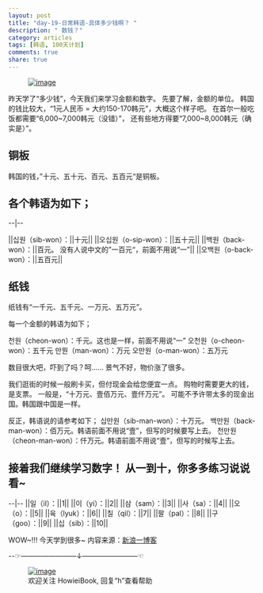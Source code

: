```yaml
---
layout: post
title: "day-19-日常韩语-具体多少钱啊？ "
description: " 数钱？"
category: articles
tags: [韩语, 100天计划]
comments: true
share: true
---
```



<figure >
    <a href="../../images/k19.jpg"><img src="../../images/k19.jpg" alt="image"></a>
     <figcaption>  </figcaption>
</figure>

昨天学了“多少钱”，今天我们来学习金额和数字。
先要了解，金额的单位。
韩国的钱比较大，“1元人民币 = 大约150-170韩元”，大概这个样子吧。
在首尔一般吃饭都需要“6,000~7,000韩元（没错）”，
还有些地方得要“7,000~8,000韩元（确实是）”。
 
 铜板
 ---
 韩国的钱，”十元、五十元、百元、五百元“是铜板。

各个韩语为如下；
----
--|--

||십원（sib-won）：||十元||
||오십원（o-sip-won）：||五十元||
||백원（back-won）：||百元。
没有人说中文的”一百元“，前面不用说“一”||
||오백원（o-back-won）：||五百元||

纸钱
---
纸钱有“一千元、五千元、一万元、五万元”。

每一个金额的韩语为如下；

천원（cheon-won）：千元。这也是一样，前面不用说“一”
오천원（o-cheon-won）：五千元
만뭔（man-won）：万元
오만원（o-man-won）：五万元
 

数目很大吧，吓到了吗？呵......
景气不好，物价涨了很多。
 
我们逛街的时候一般刷卡买，但付现金会给您便宜一点。
购物时需要更大的钱，是支票。
一般是，“十万元、壹佰万元、壹仟万元”。
可能不予许带太多的现金出国。韩国跟中国是一样。

反正，韩语说的请参考如下；
십만원（sib-man-won）：十万元。
 백만원（back-man-won）：佰万元。韩语前面不用说“壹”，但写的时候要写上去。
천만원（cheon-man-won）：仟万元。韩语前面不用说“壹”，但写的时候写上去。
 
 
接着我们继续学习数字！
从一到十，你多多练习说说看~
---

--|--
||일（il）：||1||
||이（yi）：||2||
||삼（sam）：||3||
||사（sa）：||4||
||오（o）：||5||
||육（lyuk）：||6||
||칠（qil）：||7||
||팔（pal）：||8||
||구（goo）：||9||
||십（sib）：||10||
 
WOW~!!! 今天学到很多~
内容来源：[新浪一博客](http://blog.sina.com.cn/s/blog_c055c1a701019n4l.html)



--☞————————↓————————☜
<figure >
    <a href="../../images/HowieiBook2D.jpg"><img src="../../images/HowieiBook2D.jpg" alt="image"></a>
    <figcaption> 欢迎关注 HowieiBook, 回复“h”查看帮助</figcaption>
</figure>
